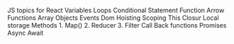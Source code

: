 JS topics for React
Variables
Loops
Conditional Statement
Function
Arrow Functions
Array
Objects
Events
Dom
Hoisting
Scoping
This
Closur
Local storage
Methods 1. Map() 2. Reducer 3. Filter
Call Back functions
Promises
Async Await
